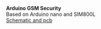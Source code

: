 **Arduino GSM Security** <br />
Based on Arduino nano and SIM800L <br />
[Schematic and pcb](https://easyeda.com/robocoderd/gsmsecurity/)